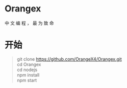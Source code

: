 # Orangex
中 文 编 程 ， 最 为 致 命

# 开始
>git clone https://github.com/OrangeX4/Orangex.git  
>cd Orangex  
>cd nodejs  
>npm install  
>npm start  

